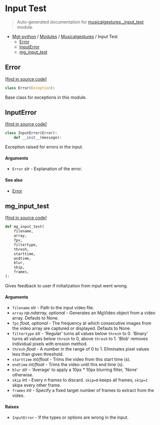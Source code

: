 # Input Test

> Auto-generated documentation for [musicalgestures._input_test](https://github.com/fourMs/MGT-python/blob/master/musicalgestures/_input_test.py) module.

- [Mgt-python](../README.md#mgt-python) / [Modules](../MODULES.md#mgt-python-modules) / [Musicalgestures](index.md#musicalgestures) / Input Test
    - [Error](#error)
    - [InputError](#inputerror)
    - [mg_input_test](#mg_input_test)

## Error

[[find in source code]](https://github.com/fourMs/MGT-python/blob/master/musicalgestures/_input_test.py#L3)

```python
class Error(Exception):
```

Base class for exceptions in this module.

## InputError

[[find in source code]](https://github.com/fourMs/MGT-python/blob/master/musicalgestures/_input_test.py#L8)

```python
class InputError(Error):
    def __init__(message):
```

Exception raised for errors in the input.

#### Arguments

- `Error` *str* - Explanation of the error.

#### See also

- [Error](#error)

## mg_input_test

[[find in source code]](https://github.com/fourMs/MGT-python/blob/master/musicalgestures/_input_test.py#L20)

```python
def mg_input_test(
    filename,
    array,
    fps,
    filtertype,
    thresh,
    starttime,
    endtime,
    blur,
    skip,
    frames,
):
```

Gives feedback to user if initialization from input went wrong.

#### Arguments

- `filename` *str* - Path to the input video file.
- `array` *np.ndarray, optional* - Generates an MgVideo object from a video array. Defauts to None.
- `fps` *float, optional* - The frequency at which consecutive images from the video array are captured or displayed. Defauts to None.
- `filtertype` *str* - 'Regular' turns all values below `thresh` to 0. 'Binary' turns all values below `thresh` to 0, above `thresh` to 1. 'Blob' removes individual pixels with erosion method.
- `thresh` *float* - A number in the range of 0 to 1. Eliminates pixel values less than given threshold.
- `starttime` *int/float* - Trims the video from this start time (s).
- `endtime` *int/float* - Trims the video until this end time (s).
- `blur` *str* - 'Average' to apply a 10px * 10px blurring filter, 'None' otherwise.
- `skip` *int* - Every n frames to discard. `skip=0` keeps all frames, `skip=1` skips every other frame.
- `frames` *int* - Specify a fixed target number of frames to extract from the video.

#### Raises

- `InputError` - If the types or options are wrong in the input.
